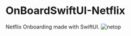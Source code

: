 # OnBoardSwiftUI-Netflix
Netflix Onboarding made with SwiftUI.
![netop](https://user-images.githubusercontent.com/70090469/146218308-b6c7f4c6-f987-4d8d-bd05-b43933212061.png)
